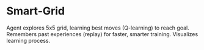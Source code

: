 # Smart-Grid
Agent explores 5x5 grid, learning best moves (Q-learning) to reach goal. Remembers past experiences (replay) for faster, smarter training. Visualizes learning process.

